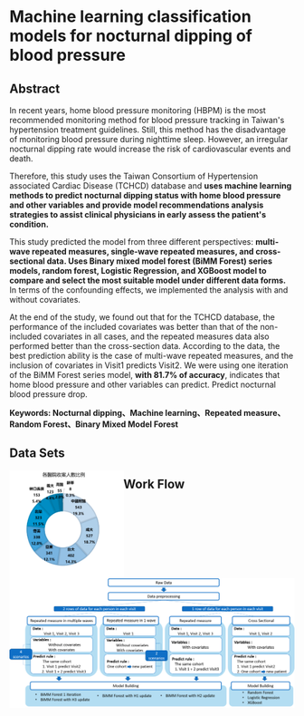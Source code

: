 <link rel="stylesheet" href="/github_img/myCSS.css">

# Machine learning classification models for nocturnal dipping of blood pressure


## Abstract
  In recent years, home blood pressure monitoring (HBPM) is the most recommended
monitoring method for blood pressure tracking in Taiwan's hypertension treatment guidelines.
Still, this method has the disadvantage of monitoring blood pressure during nighttime sleep.
However, an irregular nocturnal dipping rate would increase the risk of cardiovascular events
and death.

  Therefore, this study uses the Taiwan Consortium of Hypertension associated
Cardiac Disease (TCHCD) database and <b>uses machine learning methods to predict nocturnal
dipping status with home blood pressure and other variables and provide model
recommendations analysis strategies to assist clinical physicians in early assess the patient's
condition.</b>

  This study predicted the model from three different perspectives: <b>multi-wave repeated
measures, single-wave repeated measures, and cross-sectional data. Uses Binary mixed model
forest (BiMM Forest) series models, random forest, Logistic Regression, and XGBoost model
to compare and select the most suitable model under different data forms.</b> In terms of the
confounding effects, we implemented the analysis with and without covariates.

  At the end of the study, we found out that for the TCHCD database, the performance of
the included covariates was better than that of the non-included covariates in all cases, and the
repeated measures data also performed better than the cross-section data. According to the
data, the best prediction ability is the case of multi-wave repeated measures, and the inclusion
of covariates in Visit1 predicts Visit2. We were using one iteration of the BiMM Forest series
model, <b>with 81.7% of accuracy</b>, indicates that home blood pressure and other variables can
predict. Predict nocturnal blood pressure drop.

<b>Keywords: Nocturnal dipping、Machine learning、Repeated measure、Random Forest、Binary Mixed Model Forest</b>

## Data Sets

<div>

  <img src="圖片1.png" style="width:40% ;float:left"> 
  
  
</div>

## Work Flow
<div>

  <img src="flow2.png"> 
  
</div>

